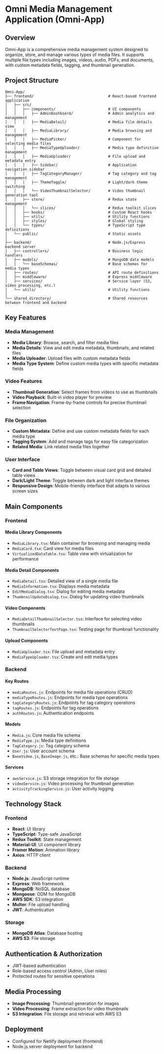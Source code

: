 # Omni Media Management Application (Omni-App)

## Overview
Omni-App is a comprehensive media management system designed to organize, store, and manage various types of media files. It supports multiple file types including images, videos, audio, PDFs, and documents, with custom metadata fields, tagging, and thumbnail generation.

## Project Structure

```
Omni-App/
├── frontend/                                  # React-based frontend application
│   ├── src/
│   │   ├── components/                        # UI components
│   │   │   ├── AdminDashboard/                # Admin analytics and management
│   │   │   ├── MediaDetail/                   # Media file details view
│   │   │   ├── MediaLibrary/                  # Media browsing and management
│   │   │   ├── MediaPicker/                   # Component for selecting media files
│   │   │   ├── MediaTypeUploader/             # Media type definition management
│   │   │   ├── MediaUploader/                 # File upload and metadata entry
│   │   │   ├── Sidebar/                       # Application navigation sidebar
│   │   │   ├── TagCategoryManager/            # Tag category and tag management 
│   │   │   ├── ThemeToggle/                   # Light/dark theme switching
│   │   │   └── VideoThumbnailSelector/        # Video thumbnail generation tool
│   │   ├── store/                             # Redux state management
│   │   │   └── slices/                        # Redux toolkit slices
│   │   ├── hooks/                             # Custom React hooks
│   │   ├── utils/                             # Utility functions
│   │   ├── styles/                            # Global styling
│   │   └── types/                             # TypeScript type definitions
│   └── public/                                # Static assets
│
├── backend/                                   # Node.js/Express backend server
│   ├── controllers/                           # Business logic handlers
│   ├── models/                                # MongoDB data models
│   │   └── baseSchemas/                       # Base schemas for media types
│   ├── routes/                                # API route definitions
│   ├── middleware/                            # Express middleware
│   ├── services/                              # Service layer (S3, video processing, etc.)
│   └── utils/                                 # Utility functions
│
└── shared_directory/                          # Shared resources between frontend and backend
```

## Key Features

### Media Management
- **Media Library**: Browse, search, and filter media files
- **Media Details**: View and edit media metadata, thumbnails, and related files
- **Media Uploader**: Upload files with custom metadata fields
- **Media Type System**: Define custom media types with specific metadata fields

### Video Features
- **Thumbnail Generation**: Select frames from videos to use as thumbnails
- **Video Playback**: Built-in video player for preview
- **Frame Navigation**: Frame-by-frame controls for precise thumbnail selection

### File Organization
- **Custom Metadata**: Define and use custom metadata fields for each media type
- **Tagging System**: Add and manage tags for easy file categorization
- **Related Media**: Link related media files together

### User Interface
- **Card and Table Views**: Toggle between visual card grid and detailed table views
- **Dark/Light Theme**: Toggle between dark and light interface themes
- **Responsive Design**: Mobile-friendly interface that adapts to various screen sizes

## Main Components

### Frontend

#### Media Library Components
- `MediaLibrary.tsx`: Main container for browsing and managing media
- `MediaCard.tsx`: Card view for media files
- `VirtualizedDataTable.tsx`: Table view with virtualization for performance

#### Media Detail Components
- `MediaDetail.tsx`: Detailed view of a single media file
- `MediaInformation.tsx`: Displays media metadata
- `EditMediaDialog.tsx`: Dialog for editing media metadata
- `ThumbnailUpdateDialog.tsx`: Dialog for updating video thumbnails

#### Video Components
- `MediaDetailThumbnailSelector.tsx`: Interface for selecting video thumbnails
- `ThumbnailSelectorTestPage.tsx`: Testing page for thumbnail functionality

#### Upload Components
- `MediaUploader.tsx`: File upload and metadata entry
- `MediaTypeUploader.tsx`: Create and edit media types

### Backend

#### Key Routes
- `mediaRoutes.js`: Endpoints for media file operations (CRUD)
- `mediaTypeRoutes.js`: Endpoints for media type operations
- `tagCategoryRoutes.js`: Endpoints for tag category operations
- `tagRoutes.js`: Endpoints for tag operations
- `authRoutes.js`: Authentication endpoints

#### Models
- `Media.js`: Core media file schema
- `MediaType.js`: Media type definitions
- `TagCategory.js`: Tag category schema
- `User.js`: User account schema
- `BaseVideo.js`, `BaseImage.js`, etc.: Base schemas for specific media types

#### Services
- `awsService.js`: S3 storage integration for file storage
- `videoService.js`: Video processing for thumbnail generation
- `activityTrackingService.js`: User activity logging

## Technology Stack

### Frontend
- **React**: UI library
- **TypeScript**: Type-safe JavaScript
- **Redux Toolkit**: State management
- **Material-UI**: UI component library
- **Framer Motion**: Animation library
- **Axios**: HTTP client

### Backend
- **Node.js**: JavaScript runtime
- **Express**: Web framework
- **MongoDB**: NoSQL database
- **Mongoose**: ODM for MongoDB
- **AWS SDK**: S3 integration
- **Multer**: File upload handling
- **JWT**: Authentication

### Storage
- **MongoDB Atlas**: Database hosting
- **AWS S3**: File storage

## Authentication & Authorization
- JWT-based authentication
- Role-based access control (Admin, User roles)
- Protected routes for sensitive operations

## Media Processing
- **Image Processing**: Thumbnail generation for images
- **Video Processing**: Frame extraction for video thumbnails
- **S3 Integration**: File storage and retrieval with AWS S3

## Deployment
- Configured for Netlify deployment (frontend)
- Node.js server deployment for backend 